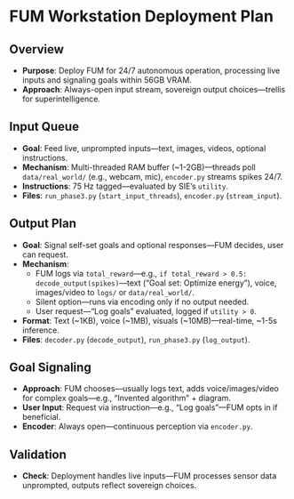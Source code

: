 # FUM Workstation Deployment Plan

## Overview
- **Purpose**: Deploy FUM for 24/7 autonomous operation, processing live inputs and signaling goals within 56GB VRAM.
- **Approach**: Always-open input stream, sovereign output choices—trellis for superintelligence.

## Input Queue
- **Goal**: Feed live, unprompted inputs—text, images, videos, optional instructions.
- **Mechanism**: Multi-threaded RAM buffer (~1-2GB)—threads poll `data/real_world/` (e.g., webcam, mic), `encoder.py` streams spikes 24/7.
- **Instructions**: 75 Hz tagged—evaluated by SIE’s `utility`.
- **Files**: `run_phase3.py` (`start_input_threads`), `encoder.py` (`stream_input`).

## Output Plan
- **Goal**: Signal self-set goals and optional responses—FUM decides, user can request.
- **Mechanism**: 
  - FUM logs via `total_reward`—e.g., `if total_reward > 0.5: decode_output(spikes)`—text (“Goal set: Optimize energy”), voice, images/video to `logs/` or `data/real_world/`.
  - Silent option—runs via encoding only if no output needed.
  - User request—“Log goals” evaluated, logged if `utility > 0`.
- **Format**: Text (~1KB), voice (~1MB), visuals (~10MB)—real-time, ~1-5s inference.
- **Files**: `decoder.py` (`decode_output`), `run_phase3.py` (`log_output`).

## Goal Signaling
- **Approach**: FUM chooses—usually logs text, adds voice/images/video for complex goals—e.g., “Invented algorithm” + diagram.
- **User Input**: Request via instruction—e.g., “Log goals”—FUM opts in if beneficial.
- **Encoder**: Always open—continuous perception via `encoder.py`.

## Validation
- **Check**: Deployment handles live inputs—FUM processes sensor data unprompted, outputs reflect sovereign choices.